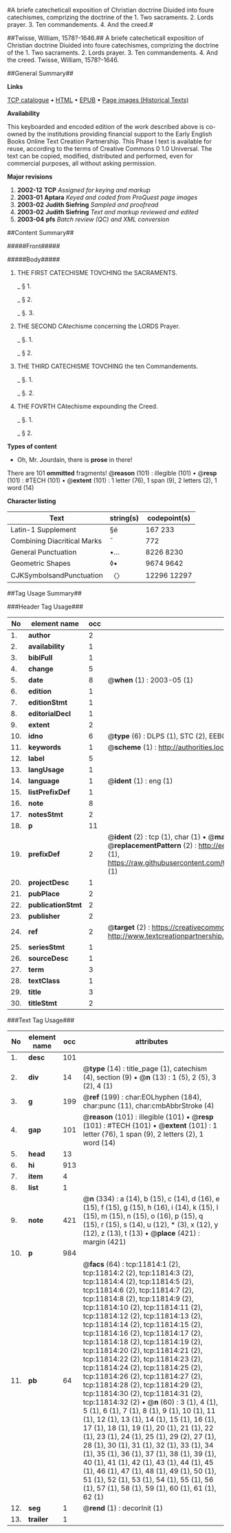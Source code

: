 #A briefe catecheticall exposition of Christian doctrine Diuided into foure catechismes, comprizing the doctrine of the 1. Two sacraments. 2. Lords prayer. 3. Ten commandements. 4. And the creed.#

##Twisse, William, 1578?-1646.##
A briefe catecheticall exposition of Christian doctrine Diuided into foure catechismes, comprizing the doctrine of the 1. Two sacraments. 2. Lords prayer. 3. Ten commandements. 4. And the creed.
Twisse, William, 1578?-1646.

##General Summary##

**Links**

[TCP catalogue](http://www.ota.ox.ac.uk/tcp/)  • 
[HTML](http://tei.it.ox.ac.uk/tcp/Texts-HTML/free/A14/A14092.html)  • 
[EPUB](http://tei.it.ox.ac.uk/tcp/Texts-EPUB/free/A14/A14092.epub) • 
[Page images (Historical Texts)](https://data.historicaltexts.jisc.ac.uk/view?pubId=eebo-99846822e&pageId=eebo-99846822e-11814-1)

**Availability**

This keyboarded and encoded edition of the
	       work described above is co-owned by the institutions
	       providing financial support to the Early English Books
	       Online Text Creation Partnership. This Phase I text is
	       available for reuse, according to the terms of Creative
	       Commons 0 1.0 Universal. The text can be copied,
	       modified, distributed and performed, even for
	       commercial purposes, all without asking permission.

**Major revisions**

1. __2002-12__ __TCP__ *Assigned for keying and markup*
1. __2003-01__ __Aptara__ *Keyed and coded from ProQuest page images*
1. __2003-02__ __Judith Siefring__ *Sampled and proofread*
1. __2003-02__ __Judith Siefring__ *Text and markup reviewed and edited*
1. __2003-04__ __pfs__ *Batch review (QC) and XML conversion*

##Content Summary##

#####Front#####

#####Body#####

1. THE FIRST CATECHISME
TOVCHING
the SACRAMENTS.

    _ § 1.

    _ § 2.

    _ §. 3.

1. THE SECOND CAtechisme
concerning the
LORDS Prayer.

    _ §. 1.

    _ § 2.

1. THE THIRD CATECHISME
TOVCHING
the ten Commandements.

    _ §. 1.

    _ §. 2.

1. THE FOVRTH CAtechisme
expounding
the Creed.

    _ §. 1.

    _ § 2.

**Types of content**

  * Oh, Mr. Jourdain, there is **prose** in there!

There are 101 **ommitted** fragments! 
 @__reason__ (101) : illegible (101)  •  @__resp__ (101) : #TECH (101)  •  @__extent__ (101) : 1 letter (76), 1 span (9), 2 letters (2), 1 word (14)

**Character listing**


|Text|string(s)|codepoint(s)|
|---|---|---|
|Latin-1 Supplement|§é|167 233|
|Combining             Diacritical Marks|̄|772|
|General Punctuation|•…|8226 8230|
|Geometric Shapes|◊▪|9674 9642|
|CJKSymbolsandPunctuation|〈〉|12296 12297|

##Tag Usage Summary##

###Header Tag Usage###

|No|element name|occ|attributes|
|---|---|---|---|
|1.|__author__|2||
|2.|__availability__|1||
|3.|__biblFull__|1||
|4.|__change__|5||
|5.|__date__|8| @__when__ (1) : 2003-05 (1)|
|6.|__edition__|1||
|7.|__editionStmt__|1||
|8.|__editorialDecl__|1||
|9.|__extent__|2||
|10.|__idno__|6| @__type__ (6) : DLPS (1), STC (2), EEBO-CITATION (1), PROQUEST (1), VID (1)|
|11.|__keywords__|1| @__scheme__ (1) : http://authorities.loc.gov/ (1)|
|12.|__label__|5||
|13.|__langUsage__|1||
|14.|__language__|1| @__ident__ (1) : eng (1)|
|15.|__listPrefixDef__|1||
|16.|__note__|8||
|17.|__notesStmt__|2||
|18.|__p__|11||
|19.|__prefixDef__|2| @__ident__ (2) : tcp (1), char (1)  •  @__matchPattern__ (2) : ([0-9\-]+):([0-9IVX]+) (1), (.+) (1)  •  @__replacementPattern__ (2) : http://eebo.chadwyck.com/downloadtiff?vid=$1&page=$2 (1), https://raw.githubusercontent.com/textcreationpartnership/Texts/master/tcpchars.xml#$1 (1)|
|20.|__projectDesc__|1||
|21.|__pubPlace__|2||
|22.|__publicationStmt__|2||
|23.|__publisher__|2||
|24.|__ref__|2| @__target__ (2) : https://creativecommons.org/publicdomain/zero/1.0/ (1), http://www.textcreationpartnership.org/docs/. (1)|
|25.|__seriesStmt__|1||
|26.|__sourceDesc__|1||
|27.|__term__|3||
|28.|__textClass__|1||
|29.|__title__|3||
|30.|__titleStmt__|2||


###Text Tag Usage###

|No|element name|occ|attributes|
|---|---|---|---|
|1.|__desc__|101||
|2.|__div__|14| @__type__ (14) : title_page (1), catechism (4), section (9)  •  @__n__ (13) : 1 (5), 2 (5), 3 (2), 4 (1)|
|3.|__g__|199| @__ref__ (199) : char:EOLhyphen (184), char:punc (11), char:cmbAbbrStroke (4)|
|4.|__gap__|101| @__reason__ (101) : illegible (101)  •  @__resp__ (101) : #TECH (101)  •  @__extent__ (101) : 1 letter (76), 1 span (9), 2 letters (2), 1 word (14)|
|5.|__head__|13||
|6.|__hi__|913||
|7.|__item__|4||
|8.|__list__|1||
|9.|__note__|421| @__n__ (334) : a (14), b (15), c (14), d (16), e (15), f (15), g (15), h (16), i (14), k (15), l (15), m (15), n (15), o (16), p (15), q (15), r (15), s (14), u (12), * (3), x (12), y (12), z (13), t (13)  •  @__place__ (421) : margin (421)|
|10.|__p__|984||
|11.|__pb__|64| @__facs__ (64) : tcp:11814:1 (2), tcp:11814:2 (2), tcp:11814:3 (2), tcp:11814:4 (2), tcp:11814:5 (2), tcp:11814:6 (2), tcp:11814:7 (2), tcp:11814:8 (2), tcp:11814:9 (2), tcp:11814:10 (2), tcp:11814:11 (2), tcp:11814:12 (2), tcp:11814:13 (2), tcp:11814:14 (2), tcp:11814:15 (2), tcp:11814:16 (2), tcp:11814:17 (2), tcp:11814:18 (2), tcp:11814:19 (2), tcp:11814:20 (2), tcp:11814:21 (2), tcp:11814:22 (2), tcp:11814:23 (2), tcp:11814:24 (2), tcp:11814:25 (2), tcp:11814:26 (2), tcp:11814:27 (2), tcp:11814:28 (2), tcp:11814:29 (2), tcp:11814:30 (2), tcp:11814:31 (2), tcp:11814:32 (2)  •  @__n__ (60) : 3 (1), 4 (1), 5 (1), 6 (1), 7 (1), 8 (1), 9 (1), 10 (1), 11 (1), 12 (1), 13 (1), 14 (1), 15 (1), 16 (1), 17 (1), 18 (1), 19 (1), 20 (1), 21 (1), 22 (1), 23 (1), 24 (1), 25 (1), 29 (2), 27 (1), 28 (1), 30 (1), 31 (1), 32 (1), 33 (1), 34 (1), 35 (1), 36 (1), 37 (1), 38 (1), 39 (1), 40 (1), 41 (1), 42 (1), 43 (1), 44 (1), 45 (1), 46 (1), 47 (1), 48 (1), 49 (1), 50 (1), 51 (1), 52 (1), 53 (1), 54 (1), 55 (1), 56 (1), 57 (1), 58 (1), 59 (1), 60 (1), 61 (1), 62 (1)|
|12.|__seg__|1| @__rend__ (1) : decorInit (1)|
|13.|__trailer__|1||
